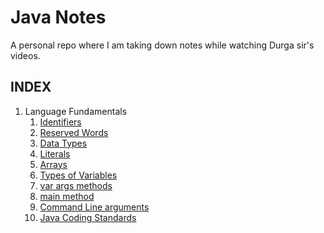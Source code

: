 # Java Notes

A personal repo where I am taking down notes while watching Durga sir's videos.

## INDEX

1. Language Fundamentals
    01. [Identifiers](01_language_fundamentals/01_identifiers/README.md)
    2. [Reserved Words](01_language_fundamentals/02_reserved_words/README.md)
    3. [Data Types](01_language_fundamentals/03_data_types/README.md)
    4. [Literals](01_language_fundamentals/04_literals/README.md)
    5. [Arrays](01_language_fundamentals/05_arrays/README.md)
    6. [Types of Variables](01_language_fundamentals/06_types_of_variables/README.md)
    7. [var args methods](01_language_fundamentals/07_varargs_method/README.md)
    8. [main method](01_language_fundamentals/08_main_method/README.md)
    9. [Command Line arguments](01_language_fundamentals/09_command_line_arguments/README.md)
    10. [Java Coding Standards](01_language_fundamentals/10_java_coding_standards/README.md)
